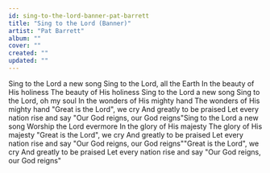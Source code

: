 ```yaml
---
id: sing-to-the-lord-banner-pat-barrett
title: "Sing to the Lord (Banner)"
artist: "Pat Barrett"
album: ""
cover: ""
created: ""
updated: ""
---
```


Sing to the Lord a new song
Sing to the Lord, all the Earth
In the beauty of His holiness
The beauty of His holiness
Sing to the Lord a new song
Sing to the Lord, oh my soul
In the wonders of His mighty hand
The wonders of His mighty hand
"Great is the Lord", we cry
And greatly to be praised
Let every nation rise and say
"Our God reigns, our God reigns"Sing to the Lord a new song
Worship the Lord evermore
In the glory of His majesty
The glory of His majesty
"Great is the Lord", we cry
And greatly to be praised
Let every nation rise and say
"Our God reigns, our God reigns""Great is the Lord", we cry
And greatly to be praised
Let every nation rise and say
"Our God reigns, our God reigns"